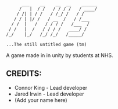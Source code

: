           ___    __    __  __    ______
         /   |  / /   / / / /   / ____/
        / /| | / /   / /_/ /   / /
       / / | |/ /   / __  /   / /___
      / /  |   /   / / / /   /___  /
     / /   |  /   / / / /   ____/ /
    /_/    |_/   /_/ /_/   /_____/
    
    ...The still untitled game (tm)

A game made in in unity by students at NHS. 


## CREDITS:

* Connor King - Lead developer
* Jared Irwin - Lead developer
* (Add your name here)
